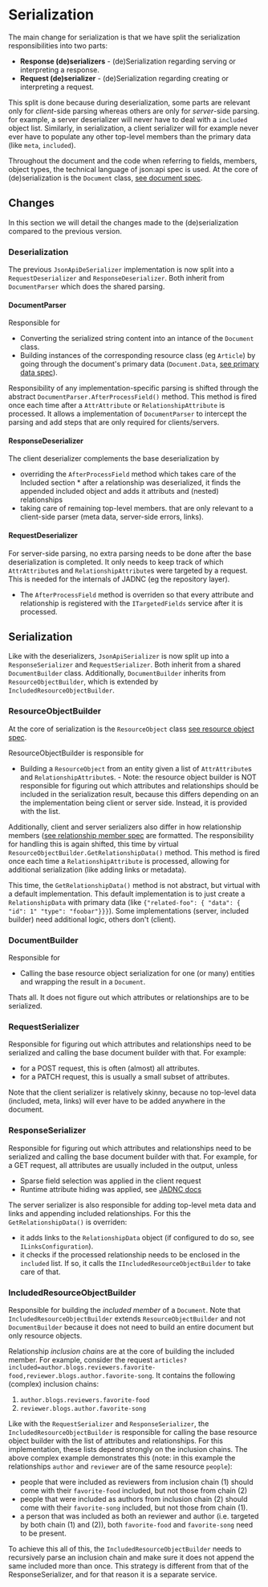 
# Serialization

The main change for serialization is that we have split the serialization responsibilities into two parts:

* **Response (de)serializers** - (de)Serialization regarding serving or interpreting a response.
* **Request (de)serializer** - (de)Serialization regarding creating or interpreting a request.

This split is done because during deserialization, some parts are relevant only for *client*-side parsing whereas others are only for *server*-side parsing. for example, a server deserializer will never have to deal with a `included` object list. Similarly, in serialization, a client serializer will for example never ever have to populate any other top-level members than the primary data (like `meta`, `included`). 

Throughout the document and the code when referring to fields, members, object types, the technical language of json:api spec is used. At the core of (de)serialization is the
`Document` class, [see document spec](https://jsonapi.org/format/#document-structure).

## Changes

In this section we will detail the changes made to the (de)serialization compared to the previous version.

### Deserialization

The previous `JsonApiDeSerializer` implementation is now split into a `RequestDeserializer` and `ResponseDeserializer`. Both inherit from `DocumentParser` which does the shared parsing.

#### DocumentParser

Responsible for

- Converting the serialized string content into an intance of the `Document` class.
- Building instances of the corresponding resource class (eg `Article`) by going through the document's primary data (`Document.Data`, [see primary data spec](https://jsonapi.org/format/#document-top-level)).

Responsibility of any implementation-specific parsing is shifted through the abstract `DocumentParser.AfterProcessField()` method. This method is fired once each time after a `AttrAttribute` or `RelationshipAttribute` is processed. It allows a implementation of `DocumentParser` to intercept the parsing and add steps that are only required for clients/servers.

#### ResponseDeserializer

The client deserializer complements the base deserialization by

-   overriding the `AfterProcessField` method which takes care of the Included section \* after a relationship was deserialized, it finds the appended included object and adds it attributs and (nested) relationships
-   taking care of remaining top-level members. that are only relevant to a client-side parser (meta data, server-side errors, links).

#### RequestDeserializer

For server-side parsing, no extra parsing needs to be done after the base deserialization is completed. It only needs to keep track of which `AttrAttribute`s and `RelationshipAttribute`s were targeted by a request. This is needed for the internals of JADNC (eg the repository layer).

-   The `AfterProcessField` method is overriden so that every attribute and relationship is registered with the `ITargetedFields` service after it is processed.

## Serialization

Like with the deserializers, `JsonApiSerializer` is now split up into a `ResponseSerializer` and `RequestSerializer`. Both inherit from a shared `DocumentBuilder` class. Additionally, `DocumentBuilder` inherits from `ResourceObjectBuilder`, which is extended by `IncludedResourceObjectBuilder`.

### ResourceObjectBuilder

At the core of serialization is the `ResourceObject` class [see resource object spec](https://jsonapi.org/format/#document-resource-objects).

ResourceObjectBuilder is responsible for

-   Building a `ResourceObject` from an entity given a list of `AttrAttribute`s and `RelationshipAttribute`s. - Note: the resource object builder is NOT responsible for figuring out which attributes and relationships should be included in the serialization result, because this differs depending on an the implementation being client or server side.
    Instead, it is provided with the list.

Additionally, client and server serializers also differ in how relationship members ([see relationship member spec](https://jsonapi.org/format/#document-resource-object-attributes) are formatted. The responsibility for handling this is again shifted, this time by virtual `ResourceObjectBuilder.GetRelationshipData()` method. This method is fired once each time a `RelationshipAttribute` is processed, allowing for additional serialization (like adding links or metadata).

This time, the `GetRelationshipData()` method is not abstract, but virtual with a default implementation. This default implementation is to just create a `RelationshipData` with primary data (like `{"related-foo": { "data": { "id": 1" "type": "foobar"}}}`). Some implementations (server, included builder) need additional logic, others don't (client).

### DocumentBuilder

Responsible for

-   Calling the base resource object serialization for one (or many) entities and wrapping the result in a `Document`.

Thats all. It does not figure out which attributes or relationships are to be serialized.

### RequestSerializer

Responsible for figuring out which attributes and relationships need to be serialized and calling the base document builder with that.
For example:

-   for a POST request, this is often (almost) all attributes.
-   for a PATCH request, this is usually a small subset of attributes.

Note that the client serializer is relatively skinny, because no top-level data (included, meta, links) will ever have to be added anywhere in the document.

### ResponseSerializer

Responsible for figuring out which attributes and relationships need to be serialized and calling the base document builder with that.
For example, for a GET request, all attributes are usually included in the output, unless

-   Sparse field selection was applied in the client request
-   Runtime attribute hiding was applied, see [JADNC docs](https://json-api-dotnet.github.io/JsonApiDotNetCore/usage/resources/resource-definitions.html#runtime-attribute-filtering)

The server serializer is also responsible for adding top-level meta data and links and appending included relationships. For this the `GetRelationshipData()` is overriden:

-   it adds links to the `RelationshipData` object (if configured to do so, see `ILinksConfiguration`).
-   it checks if the processed relationship needs to be enclosed in the `included` list. If so, it calls the `IIncludedResourceObjectBuilder` to take care of that.

### IncludedResourceObjectBuilder

Responsible for building the _included member_ of a `Document`. Note that `IncludedResourceObjectBuilder` extends `ResourceObjectBuilder` and not `DocumentBuilder` because it does not need to build an entire document but only resource objects.

Relationship _inclusion chains_ are at the core of building the included member. For example, consider the request `articles?included=author.blogs.reviewers.favorite-food,reviewer.blogs.author.favorite-song`. It contains the following (complex) inclusion chains:

1. `author.blogs.reviewers.favorite-food`
2. `reviewer.blogs.author.favorite-song`

Like with the `RequestSerializer` and `ResponseSerializer`, the `IncludedResourceObjectBuilder` is responsible for calling the base resource object builder with the list of attributes and relationships. For this implementation, these lists depend strongly on the inclusion chains. The above complex example demonstrates this (note: in this example the relationships `author` and `reviewer` are of the same resource `people`):

-   people that were included as reviewers from inclusion chain (1) should come with their `favorite-food` included, but not those from chain (2)
-   people that were included as authors from inclusion chain (2) should come with their `favorite-song` included, but not those from chain (1).
-   a person that was included as both an reviewer and author (i.e. targeted by both chain (1) and (2)), both `favorite-food` and `favorite-song` need to be present.

To achieve this all of this, the `IncludedResourceObjectBuilder` needs to recursively parse an inclusion chain and make sure it does not append the same included more than once. This strategy is different from that of the ResponseSerializer, and for that reason it is a separate service.

